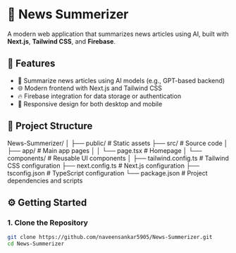 # 📰 News Summerizer

A modern web application that summarizes news articles using AI, built with **Next.js**, **Tailwind CSS**, and **Firebase**.

## 🚀 Features

- 🧠 Summarize news articles using AI models (e.g., GPT-based backend)
- 🌐 Modern frontend with Next.js and Tailwind CSS
- 🔥 Firebase integration for data storage or authentication
- 📱 Responsive design for both desktop and mobile

## 📁 Project Structure

News-Summerizer/
│
├── public/ # Static assets
├── src/ # Source code
│ ├── app/ # Main app pages
│ │ └── page.tsx # Homepage
│ └── components/ # Reusable UI components
│
├── tailwind.config.ts # Tailwind CSS configuration
├── next.config.ts # Next.js configuration
├── tsconfig.json # TypeScript configuration
└── package.json # Project dependencies and scripts


## ⚙️ Getting Started

### 1. Clone the Repository
```bash
git clone https://github.com/naveensankar5905/News-Summerizer.git
cd News-Summerizer

